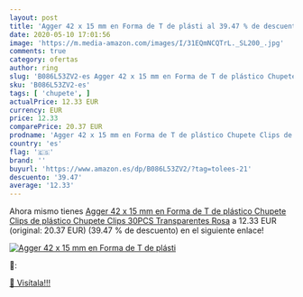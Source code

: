 ```yaml
---
layout: post
title: 'Agger 42 x 15 mm en Forma de T de plásti al 39.47 % de descuento'
date: 2020-05-10 17:01:56
image: 'https://m.media-amazon.com/images/I/31EQmNCQTrL._SL200_.jpg'
comments: true
category: ofertas
author: ring
slug: 'B086L53ZV2-es Agger 42 x 15 mm en Forma de T de plástico Chupete Clips...'
sku: 'B086L53ZV2-es'
tags: [ 'chupete', ]
actualPrice: 12.33 EUR
currency: EUR
price: 12.33
comparePrice: 20.37 EUR
prodname: 'Agger 42 x 15 mm en Forma de T de plástico Chupete Clips de plástico Chupete Clips 30PCS Transparentes Rosa'
country: 'es'
flag: '🇪🇸'
brand: ''
buyurl: 'https://www.amazon.es/dp/B086L53ZV2/?tag=tolees-21'
descuento: '39.47'
average: '12.33'
---
```


Ahora mismo tienes [Agger 42 x 15 mm en Forma de T de plástico Chupete Clips de plástico Chupete Clips 30PCS Transparentes Rosa](https://www.amazon.es/dp/B086L53ZV2/?tag=tolees-21) a 12.33 EUR (original: 20.37 EUR) (39.47 %  de descuento) en el siguiente enlace!

[![Agger 42 x 15 mm en Forma de T de plásti](https://m.media-amazon.com/images/I/31EQmNCQTrL._SL200_.jpg)](https://www.amazon.es/dp/B086L53ZV2/?tag=tolees-21)

🔎:


[🛒 Visítala!!!](https://www.amazon.es/dp/B086L53ZV2/?tag=tolees-21)
